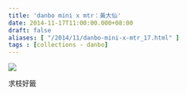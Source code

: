 ```yaml
---
title: 'danbo mini x mtr：黃大仙'
date: 2014-11-17T11:00:00.000+08:00
draft: false
aliases: [ "/2014/11/danbo-mini-x-mtr_17.html" ]
tags : [collections - danbo]
---
```


![](/images/danbowongtaisin.jpg)

求枝好籤
